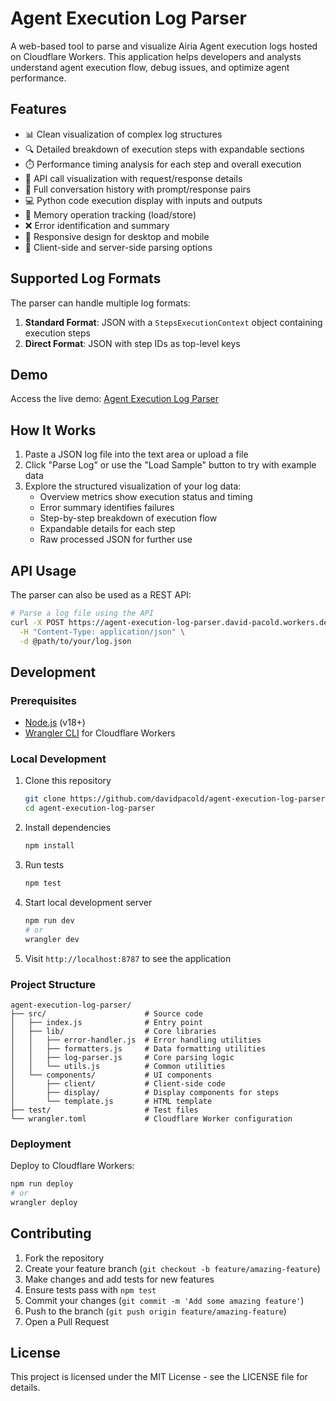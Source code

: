 # Agent Execution Log Parser

A web-based tool to parse and visualize Airia Agent execution logs hosted on Cloudflare Workers. This application helps developers and analysts understand agent execution flow, debug issues, and optimize agent performance.

## Features

- 📊 Clean visualization of complex log structures
- 🔍 Detailed breakdown of execution steps with expandable sections
- ⏱️ Performance timing analysis for each step and overall execution
- 🔄 API call visualization with request/response details
- 💬 Full conversation history with prompt/response pairs
- 💻 Python code execution display with inputs and outputs
- 🧠 Memory operation tracking (load/store)
- ❌ Error identification and summary
- 📱 Responsive design for desktop and mobile
- 🔄 Client-side and server-side parsing options

## Supported Log Formats

The parser can handle multiple log formats:

1. **Standard Format**: JSON with a `StepsExecutionContext` object containing execution steps
2. **Direct Format**: JSON with step IDs as top-level keys

## Demo

Access the live demo: [Agent Execution Log Parser](https://agent-execution-log-parser.david-pacold.workers.dev)

## How It Works

1. Paste a JSON log file into the text area or upload a file
2. Click "Parse Log" or use the "Load Sample" button to try with example data
3. Explore the structured visualization of your log data:
   - Overview metrics show execution status and timing
   - Error summary identifies failures
   - Step-by-step breakdown of execution flow
   - Expandable details for each step
   - Raw processed JSON for further use

## API Usage

The parser can also be used as a REST API:

```bash
# Parse a log file using the API
curl -X POST https://agent-execution-log-parser.david-pacold.workers.dev \
  -H "Content-Type: application/json" \
  -d @path/to/your/log.json
```

## Development

### Prerequisites

- [Node.js](https://nodejs.org/) (v18+)
- [Wrangler CLI](https://developers.cloudflare.com/workers/wrangler/install-and-update/) for Cloudflare Workers

### Local Development

1. Clone this repository
   ```bash
   git clone https://github.com/davidpacold/agent-execution-log-parser.git
   cd agent-execution-log-parser
   ```

2. Install dependencies
   ```bash
   npm install
   ```

3. Run tests
   ```bash
   npm test
   ```

4. Start local development server
   ```bash
   npm run dev
   # or
   wrangler dev
   ```

5. Visit `http://localhost:8787` to see the application

### Project Structure

```
agent-execution-log-parser/
├── src/                      # Source code
│   ├── index.js              # Entry point
│   ├── lib/                  # Core libraries
│   │   ├── error-handler.js  # Error handling utilities
│   │   ├── formatters.js     # Data formatting utilities
│   │   ├── log-parser.js     # Core parsing logic
│   │   └── utils.js          # Common utilities
│   └── components/           # UI components
│       ├── client/           # Client-side code
│       ├── display/          # Display components for steps
│       └── template.js       # HTML template
├── test/                     # Test files
└── wrangler.toml             # Cloudflare Worker configuration
```

### Deployment

Deploy to Cloudflare Workers:

```bash
npm run deploy
# or
wrangler deploy
```

## Contributing

1. Fork the repository
2. Create your feature branch (`git checkout -b feature/amazing-feature`)
3. Make changes and add tests for new features
4. Ensure tests pass with `npm test`
5. Commit your changes (`git commit -m 'Add some amazing feature'`)
6. Push to the branch (`git push origin feature/amazing-feature`)
7. Open a Pull Request

## License

This project is licensed under the MIT License - see the LICENSE file for details.